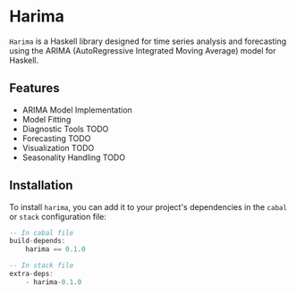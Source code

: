 # Harima

`Harima` is a Haskell library designed for time series analysis and forecasting using the ARIMA (AutoRegressive Integrated Moving Average) model for Haskell.

## Features

- ARIMA Model Implementation
- Model Fitting
- Diagnostic Tools TODO
- Forecasting TODO
- Visualization TODO
- Seasonality Handling TODO

## Installation

To install `harima`, you can add it to your project's dependencies in the `cabal` or `stack` configuration file:

```haskell
-- In cabal file
build-depends: 
    harima == 0.1.0

-- In stack file
extra-deps: 
    - harima-0.1.0

